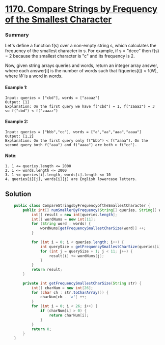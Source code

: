 # [1170. Compare Strings by Frequency of the Smallest Character](https://leetcode.com/problems/compare-strings-by-frequency-of-the-smallest-character/)
### Summary 
Let's define a function f(s) over a non-empty string s, which calculates the frequency of the smallest character in s. For example, if s = "dcce" then f(s) = 2 because the smallest character is "c" and its frequency is 2.  

Now, given string arrays queries and words, return an integer array answer, where each answer[i] is the number of words such that f(queries[i]) < f(W), where *W* is a word in *words*.  

#### Example 1:

    Input: queries = ["cbd"], words = ["zaaaz"]
    Output: [1]
    Explanation: On the first query we have f("cbd") = 1, f("zaaaz") = 3 so f("cbd") < f("zaaaz")

#### Example 2:

    Input: queries = ["bbb","cc"], words = ["a","aa","aaa","aaaa"]
    Output: [1,2]
    Explanation: On the first query only f("bbb") < f("aaaa"). On the second query both f("aaa") and f("aaaa") are both > f("cc").   

#### Note:  
    1. 1 <= queries.length <= 2000 
    2. 1 <= words.length <= 2000  
    3. 1 <= queries[i].length, words[i].length <= 10  
    4. queries[i][j], words[i][j] are English lowercase letters.


## Solution   
```java
    public class CompareStringsbyFrequencyoftheSmallestCharacter {
        public int[] numSmallerByFrequency(String[] queries, String[] words) {
            int[] result = new int[queries.length];
            int[] wordNums = new int[11];
            for (String word : words) {
                wordNums[getFrequencySmallestCharSize(word)] ++;
            }
    
            for (int i = 0; i < queries.length; i++) {
                int querySize = getFrequencySmallestCharSize(queries[i]);
                for (int j = querySize + 1; j < 11; j++) {
                    result[i] += wordNums[j];
                }
            }
            return result;
        }
    
        private int getFrequencySmallestCharSize(String str) {
            int[] charNum = new int[26];
            for (char ch : str.toCharArray()) {
                charNum[ch - 'a'] ++;
            }
            for (int i = 0; i < 26; i++) {
                if (charNum[i] > 0) {
                    return charNum[i];
                }
            }
            return 0;
        }
    }
```  



